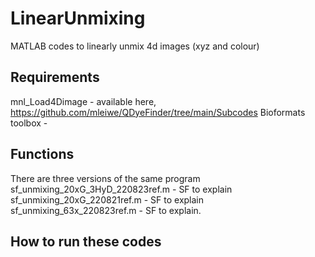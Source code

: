 # LinearUnmixing
MATLAB codes to linearly unmix 4d images (xyz and colour)

## Requirements
mnl_Load4Dimage - available here, https://github.com/mleiwe/QDyeFinder/tree/main/Subcodes
Bioformats toolbox - 

## Functions
There are three versions of the same program
sf_unmixing_20xG_3HyD_220823ref.m - SF to explain
sf_unmixing_20xG_220821ref.m - SF to explain
sf_unmixing_63x_220823ref.m - SF to explain.

## How to run these codes
